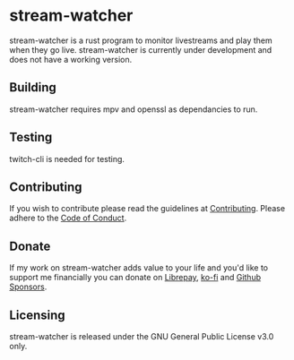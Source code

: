 # stream-watcher

stream-watcher is a rust program to monitor livestreams and play them when they go live.
stream-watcher is currently under development and does not have a working version.

## Building

stream-watcher requires mpv and openssl as dependancies to run.

## Testing

twitch-cli is needed for testing.

## Contributing

If you wish to contribute please read the guidelines at [Contributing](CONTRIBUTING.md). Please adhere to the [Code of Conduct](CODE_OF_CONDUCT.md).

## Donate

If my work on stream-watcher adds value to your life and you'd like to support me
financially you can donate on [Librepay](https://liberapay.com/IridescentGil/), [ko-fi](https://ko-fi.com/iridescentgil) and [Github Sponsors](https://github.com/sponsors/IridescentGil).

## Licensing

stream-watcher is released under the GNU General Public License v3.0 only.
